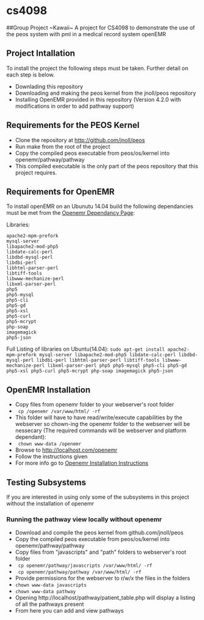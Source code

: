 # cs4098
##Group Project ~Kawaii~
A project for CS4098 to demonstrate the use of the peos system with pml in a medical record system openEMR

## Project Intallation

To install the project the following steps must be taken. Further detail on each step is below.
* Downlading this repository 
* Downloading and making the peos kernel from the jnoll/peos repository
* Installing OpenEMR provided in this repository (Version 4.2.0 with modifications in order to add pathway support)

## Requirements for the PEOS Kernel
* Clone the repository at http://github.com/jnoll/peos
* Run make from the root of the project
* Copy the compiled peos executable from peos/os/kernel into openemr/pathway/pathway
* This compiled executable is the only part of the peos repository that this project requires. 

## Requirements for OpenEMR
To install openEMR on an Ubunutu 14.04 build the following dependancies must be met from the  [Openemr Dependancy Page](http://www.open-emr.org/wiki/index.php/OpenEMR_System_Architecture#OpenEMR_Dependencies):

Libraries:

    apache2-mpm-prefork
    mysql-server
    libapache2-mod-php5
    libdate-calc-perl
    libdbd-mysql-perl
    libdbi-perl
    libhtml-parser-perl
    libtiff-tools
    libwww-mechanize-perl
    libxml-parser-perl
    php5
    php5-mysql
    php5-cli
    php5-gd
    php5-xsl
    php5-curl
    php5-mcrypt
    php-soap
    imagemagick 
    php5-json 

Full Listing of libraries on Ubuntu(14.04):  `sudo apt-get install apache2-mpm-prefork mysql-server libapache2-mod-php5 libdate-calc-perl libdbd-mysql-perl libdbi-perl libhtml-parser-perl libtiff-tools libwww-mechanize-perl libxml-parser-perl php5 php5-mysql php5-cli php5-gd php5-xsl php5-curl php5-mcrypt php-soap imagemagick php5-json `

## OpenEMR Installation

* Copy files from openemr folder to your webserver's root folder
* ` cp /openemr /var/www/html/ -rf`
* This folder will have to have read/write/execute capabilities by the webserver so chown-ing the openemr folder to the webserver will be nessecary (The required commands will be webserver and platform dependant):
* ` chown www-data /openemr`
* Browse to http://localhost.com/openemr
* Follow the instructions given 
* For more info go to [Openemr Installation Instructions](http://www.open-emr.org/wiki/index.php/OpenEMR_4.2.0_Linux_Installation)

## Testing Subsystems
If you are interested in using only some of the subsystems in this project without the installation of openemr

### Running the pathway view locally without openemr
* Download and compile the peos kernel from github.com/jnoll/peos
* Copy the compiled peos executable from peos/os/kernel into openemr/pathway/pathway
* Copy files from "javascripts" and "path" folders to webserver's root folder
* ` cp openemr/pathway/javascripts /var/www/html/ -rf`
* ` cp openemr/pathway/pathway /var/www/html/ -rf`
* Provide permissions for the webserver to r/w/x the files in the folders
* `chown www-data javascripts`
* `chown www-data pathway`
* Opening http://localhost/pathway/patient_table.php will display a listing of all the pathways present
* From here you can add and view pathways
